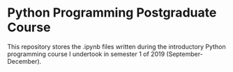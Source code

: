 # Python Programming Postgraduate Course
This repository stores the .ipynb files written during the introductory Python programming course I undertook in semester 1 of 2019 (September-December).
